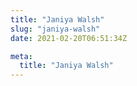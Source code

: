 ```yaml
---
title: "Janiya Walsh"
slug: "janiya-walsh"
date: 2021-02-20T06:51:34Z

meta:
  title: "Janiya Walsh"
---
```


